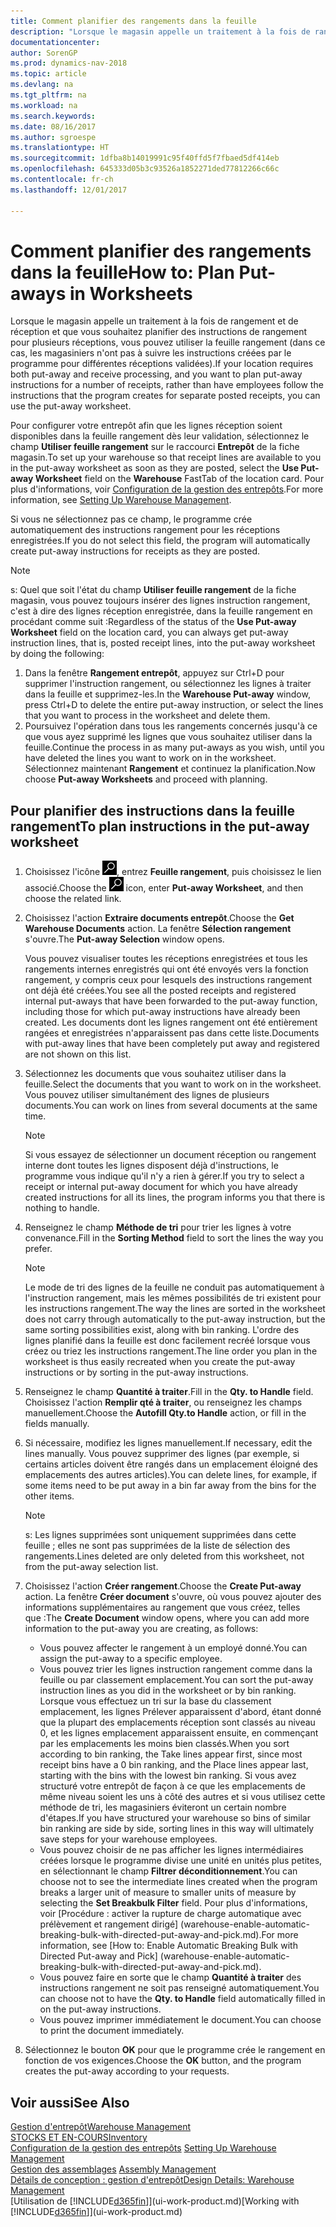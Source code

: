 ```yaml
---
title: Comment planifier des rangements dans la feuille
description: "Lorsque le magasin appelle un traitement à la fois de rangement et de réception et que vous souhaitez planifier des instructions de rangement pour plusieurs réceptions, vous pouvez utiliser la feuille rangement (dans ce cas, les magasiniers n'ont pas à suivre les instructions créées par le programme pour différentes réceptions validées)."
documentationcenter: 
author: SorenGP
ms.prod: dynamics-nav-2018
ms.topic: article
ms.devlang: na
ms.tgt_pltfrm: na
ms.workload: na
ms.search.keywords: 
ms.date: 08/16/2017
ms.author: sgroespe
ms.translationtype: HT
ms.sourcegitcommit: 1dfba8b14019991c95f40ffd5f7fbaed5df414eb
ms.openlocfilehash: 645333d05b3c93526a1852271ded77812266c66c
ms.contentlocale: fr-ch
ms.lasthandoff: 12/01/2017

---
```

# <a name="how-to-plan-put-aways-in-worksheets"></a><span data-ttu-id="4daa3-103">Comment planifier des rangements dans la feuille</span><span class="sxs-lookup"><span data-stu-id="4daa3-103">How to: Plan Put-aways in Worksheets</span></span>
<span data-ttu-id="4daa3-104">Lorsque le magasin appelle un traitement à la fois de rangement et de réception et que vous souhaitez planifier des instructions de rangement pour plusieurs réceptions, vous pouvez utiliser la feuille rangement (dans ce cas, les magasiniers n'ont pas à suivre les instructions créées par le programme pour différentes réceptions validées).</span><span class="sxs-lookup"><span data-stu-id="4daa3-104">If your location requires both put-away and receive processing, and you want to plan put-away instructions for a number of receipts, rather than have employees follow the instructions that the program creates for separate posted receipts, you can use the put-away worksheet.</span></span>  

<span data-ttu-id="4daa3-105">Pour configurer votre entrepôt afin que les lignes réception soient disponibles dans la feuille rangement dès leur validation, sélectionnez le champ **Utiliser feuille rangement** sur le raccourci **Entrepôt** de la fiche magasin.</span><span class="sxs-lookup"><span data-stu-id="4daa3-105">To set up your warehouse so that receipt lines are available to you in the put-away worksheet as soon as they are posted, select the **Use Put-away Worksheet** field on the **Warehouse** FastTab of the location card.</span></span> <span data-ttu-id="4daa3-106">Pour plus d'informations, voir [Configuration de la gestion des entrepôts](warehouse-setup-warehouse.md).</span><span class="sxs-lookup"><span data-stu-id="4daa3-106">For more information, see [Setting Up Warehouse Management](warehouse-setup-warehouse.md).</span></span>  

<span data-ttu-id="4daa3-107">Si vous ne sélectionnez pas ce champ, le programme crée automatiquement des instructions rangement pour les réceptions enregistrées.</span><span class="sxs-lookup"><span data-stu-id="4daa3-107">If you do not select this field, the program will automatically create put-away instructions for receipts as they are posted.</span></span>  

> [!NOTE]  
>  <span data-ttu-id="4daa3-108">s: Quel que soit l'état du champ **Utiliser feuille rangement** de la fiche magasin, vous pouvez toujours insérer des lignes instruction rangement, c'est à dire des lignes réception enregistrée, dans la feuille rangement en procédant comme suit :</span><span class="sxs-lookup"><span data-stu-id="4daa3-108">Regardless of the status of the **Use Put-away Worksheet** field on the location card, you can always get put-away instruction lines, that is, posted receipt lines, into the put-away worksheet by doing the following:</span></span>  
>   
>  1.  <span data-ttu-id="4daa3-109">Dans la fenêtre **Rangement entrepôt**, appuyez sur Ctrl+D pour supprimer l'instruction rangement, ou sélectionnez les lignes à traiter dans la feuille et supprimez-les.</span><span class="sxs-lookup"><span data-stu-id="4daa3-109">In the **Warehouse Put-away** window, press Ctrl+D to delete the entire put-away instruction, or select the lines that you want to process in the worksheet and delete them.</span></span>  
> 2.  <span data-ttu-id="4daa3-110">Poursuivez l'opération dans tous les rangements concernés jusqu'à ce que vous ayez supprimé les lignes que vous souhaitez utiliser dans la feuille.</span><span class="sxs-lookup"><span data-stu-id="4daa3-110">Continue the process in as many put-aways as you wish, until you have deleted the lines you want to work on in the worksheet.</span></span> <span data-ttu-id="4daa3-111">Sélectionnez maintenant **Rangement** et continuez la planification.</span><span class="sxs-lookup"><span data-stu-id="4daa3-111">Now choose **Put-away Worksheets** and proceed with planning.</span></span>  

## <a name="to-plan-instructions-in-the-put-away-worksheet"></a><span data-ttu-id="4daa3-112">Pour planifier des instructions dans la feuille rangement</span><span class="sxs-lookup"><span data-stu-id="4daa3-112">To plan instructions in the put-away worksheet</span></span>  
1.  <span data-ttu-id="4daa3-113">Choisissez l'icône ![Page ou état pour la recherche](media/ui-search/search_small.png "Page ou état pour la recherche"), entrez **Feuille rangement**, puis choisissez le lien associé.</span><span class="sxs-lookup"><span data-stu-id="4daa3-113">Choose the ![Search for Page or Report](media/ui-search/search_small.png "Search for Page or Report icon") icon, enter **Put-away Worksheet**, and then choose the related link.</span></span>  
2.  <span data-ttu-id="4daa3-114">Choisissez l'action **Extraire documents entrepôt**.</span><span class="sxs-lookup"><span data-stu-id="4daa3-114">Choose the **Get Warehouse Documents** action.</span></span> <span data-ttu-id="4daa3-115">La fenêtre **Sélection rangement** s'ouvre.</span><span class="sxs-lookup"><span data-stu-id="4daa3-115">The **Put-away Selection** window opens.</span></span>  

    <span data-ttu-id="4daa3-116">Vous pouvez visualiser toutes les réceptions enregistrées et tous les rangements internes enregistrés qui ont été envoyés vers la fonction rangement, y compris ceux pour lesquels des instructions rangement ont déjà été créées.</span><span class="sxs-lookup"><span data-stu-id="4daa3-116">You see all the posted receipts and registered internal put-aways that have been forwarded to the put-away function, including those for which put-away instructions have already been created.</span></span> <span data-ttu-id="4daa3-117">Les documents dont les lignes rangement ont été entièrement rangées et enregistrées n'apparaissent pas dans cette liste.</span><span class="sxs-lookup"><span data-stu-id="4daa3-117">Documents with put-away lines that have been completely put away and registered are not shown on this list.</span></span>  

3. <span data-ttu-id="4daa3-118">Sélectionnez les documents que vous souhaitez utiliser dans la feuille.</span><span class="sxs-lookup"><span data-stu-id="4daa3-118">Select the documents that you want to work on in the worksheet.</span></span> <span data-ttu-id="4daa3-119">Vous pouvez utiliser simultanément des lignes de plusieurs documents.</span><span class="sxs-lookup"><span data-stu-id="4daa3-119">You can work on lines from several documents at the same time.</span></span>  

    > [!NOTE]  
    >  <span data-ttu-id="4daa3-120">Si vous essayez de sélectionner un document réception ou rangement interne dont toutes les lignes disposent déjà d'instructions, le programme vous indique qu'il n'y a rien à gérer.</span><span class="sxs-lookup"><span data-stu-id="4daa3-120">If you try to select a receipt or internal put-away document for which you have already created instructions for all its lines, the program informs you that there is nothing to handle.</span></span>  

4. <span data-ttu-id="4daa3-121">Renseignez le champ **Méthode de tri** pour trier les lignes à votre convenance.</span><span class="sxs-lookup"><span data-stu-id="4daa3-121">Fill in the **Sorting Method** field to sort the lines the way you prefer.</span></span>  

    > [!NOTE]  
    >  <span data-ttu-id="4daa3-122">Le mode de tri des lignes de la feuille ne conduit pas automatiquement à l'instruction rangement, mais les mêmes possibilités de tri existent pour les instructions rangement.</span><span class="sxs-lookup"><span data-stu-id="4daa3-122">The way the lines are sorted in the worksheet does not carry through automatically to the put-away instruction, but the same sorting possibilities exist, along with bin ranking.</span></span> <span data-ttu-id="4daa3-123">L'ordre des lignes planifié dans la feuille est donc facilement recréé lorsque vous créez ou triez les instructions rangement.</span><span class="sxs-lookup"><span data-stu-id="4daa3-123">The line order you plan in the worksheet is thus easily recreated when you create the put-away instructions or by sorting in the put-away instructions.</span></span>  

5.  <span data-ttu-id="4daa3-124">Renseignez le champ **Quantité à traiter**.</span><span class="sxs-lookup"><span data-stu-id="4daa3-124">Fill in the **Qty. to Handle** field.</span></span> <span data-ttu-id="4daa3-125">Choisissez l'action **Remplir qté à traiter**, ou renseignez les champs manuellement.</span><span class="sxs-lookup"><span data-stu-id="4daa3-125">Choose the **Autofill Qty.to Handle** action, or fill in the fields manually.</span></span>  
6.  <span data-ttu-id="4daa3-126">Si nécessaire, modifiez les lignes manuellement.</span><span class="sxs-lookup"><span data-stu-id="4daa3-126">If necessary, edit the lines manually.</span></span> <span data-ttu-id="4daa3-127">Vous pouvez supprimer des lignes (par exemple, si certains articles doivent être rangés dans un emplacement éloigné des emplacements des autres articles).</span><span class="sxs-lookup"><span data-stu-id="4daa3-127">You can delete lines, for example, if some items need to be put away in a bin far away from the bins for the other items.</span></span>  

    > [!NOTE]  
    >  <span data-ttu-id="4daa3-128">s: Les lignes supprimées sont uniquement supprimées dans cette feuille ; elles ne sont pas supprimées de la liste de sélection des rangements.</span><span class="sxs-lookup"><span data-stu-id="4daa3-128">Lines deleted are only deleted from this worksheet, not from the put-away selection list.</span></span>  

7.  <span data-ttu-id="4daa3-129">Choisissez l'action **Créer rangement**.</span><span class="sxs-lookup"><span data-stu-id="4daa3-129">Choose the **Create Put-away** action.</span></span> <span data-ttu-id="4daa3-130">La fenêtre **Créer document** s'ouvre, où vous pouvez ajouter des informations supplémentaires au rangement que vous créez, telles que :</span><span class="sxs-lookup"><span data-stu-id="4daa3-130">The **Create Document** window opens, where you can add more information to the put-away you are creating, as follows:</span></span>  

    -   <span data-ttu-id="4daa3-131">Vous pouvez affecter le rangement à un employé donné.</span><span class="sxs-lookup"><span data-stu-id="4daa3-131">You can assign the put-away to a specific employee.</span></span>  
    -   <span data-ttu-id="4daa3-132">Vous pouvez trier les lignes instruction rangement comme dans la feuille ou par classement emplacement.</span><span class="sxs-lookup"><span data-stu-id="4daa3-132">You can sort the put-away instruction lines as you did in the worksheet or by bin ranking.</span></span> <span data-ttu-id="4daa3-133">Lorsque vous effectuez un tri sur la base du classement emplacement, les lignes Prélever apparaissent d'abord, étant donné que la plupart des emplacements réception sont classés au niveau 0, et les lignes emplacement apparaissent ensuite, en commençant par les emplacements les moins bien classés.</span><span class="sxs-lookup"><span data-stu-id="4daa3-133">When you sort according to bin ranking, the Take lines appear first, since most receipt bins have a 0 bin ranking, and the Place lines appear last, starting with the bins with the lowest bin ranking.</span></span> <span data-ttu-id="4daa3-134">Si vous avez structuré votre entrepôt de façon à ce que les emplacements de même niveau soient les uns à côté des autres et si vous utilisez cette méthode de tri, les magasiniers éviteront un certain nombre d'étapes.</span><span class="sxs-lookup"><span data-stu-id="4daa3-134">If you have structured your warehouse so bins of similar bin ranking are side by side, sorting lines in this way will ultimately save steps for your warehouse employees.</span></span>  
    -   <span data-ttu-id="4daa3-135">Vous pouvez choisir de ne pas afficher les lignes intermédiaires créées lorsque le programme divise une unité en unités plus petites, en sélectionnant le champ **Filtrer déconditionnement**.</span><span class="sxs-lookup"><span data-stu-id="4daa3-135">You can choose not to see the intermediate lines created when the program breaks a larger unit of measure to smaller units of measure by selecting the **Set Breakbulk Filter** field.</span></span> <span data-ttu-id="4daa3-136">Pour plus d'informations, voir [Procédure : activer la rupture de charge automatique avec prélèvement et rangement dirigé] (warehouse-enable-automatic-breaking-bulk-with-directed-put-away-and-pick.md).</span><span class="sxs-lookup"><span data-stu-id="4daa3-136">For more information, see [How to: Enable Automatic Breaking Bulk with Directed Put-away and Pick] (warehouse-enable-automatic-breaking-bulk-with-directed-put-away-and-pick.md).</span></span>  
    -   <span data-ttu-id="4daa3-137">Vous pouvez faire en sorte que le champ **Quantité à traiter** des instructions rangement ne soit pas renseigné automatiquement.</span><span class="sxs-lookup"><span data-stu-id="4daa3-137">You can choose not to have the **Qty. to Handle** field automatically filled in on the put-away instructions.</span></span>  
    -   <span data-ttu-id="4daa3-138">Vous pouvez imprimer immédiatement le document.</span><span class="sxs-lookup"><span data-stu-id="4daa3-138">You can choose to print the document immediately.</span></span>  

8.  <span data-ttu-id="4daa3-139">Sélectionnez le bouton **OK** pour que le programme crée le rangement en fonction de vos exigences.</span><span class="sxs-lookup"><span data-stu-id="4daa3-139">Choose the **OK** button, and the program creates the put-away according to your requests.</span></span>  

## <a name="see-also"></a><span data-ttu-id="4daa3-140">Voir aussi</span><span class="sxs-lookup"><span data-stu-id="4daa3-140">See Also</span></span>  
[<span data-ttu-id="4daa3-141">Gestion d'entrepôt</span><span class="sxs-lookup"><span data-stu-id="4daa3-141">Warehouse Management</span></span>](warehouse-manage-warehouse.md)  
[<span data-ttu-id="4daa3-142">STOCKS ET EN-COURS</span><span class="sxs-lookup"><span data-stu-id="4daa3-142">Inventory</span></span>](inventory-manage-inventory.md)  
<span data-ttu-id="4daa3-143">[Configuration de la gestion des entrepôts](warehouse-setup-warehouse.md)   </span><span class="sxs-lookup"><span data-stu-id="4daa3-143">[Setting Up Warehouse Management](warehouse-setup-warehouse.md)   </span></span>  
<span data-ttu-id="4daa3-144">[Gestion des assemblages](assembly-assemble-items.md)  </span><span class="sxs-lookup"><span data-stu-id="4daa3-144">[Assembly Management](assembly-assemble-items.md)  </span></span>  
[<span data-ttu-id="4daa3-145">Détails de conception : gestion d'entrepôt</span><span class="sxs-lookup"><span data-stu-id="4daa3-145">Design Details: Warehouse Management</span></span>](design-details-warehouse-management.md)  
<span data-ttu-id="4daa3-146">[Utilisation de [!INCLUDE[d365fin](includes/d365fin_md.md)]](ui-work-product.md)</span><span class="sxs-lookup"><span data-stu-id="4daa3-146">[Working with [!INCLUDE[d365fin](includes/d365fin_md.md)]](ui-work-product.md)</span></span>

